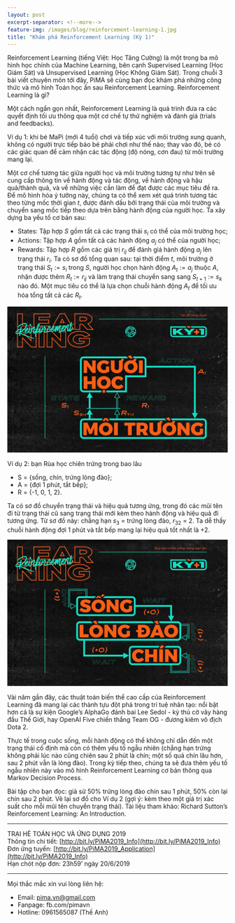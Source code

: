 ```yaml
---
layout: post
excerpt-separator: <!--more-->
feature-img: /images/blog/reinforcement-learning-1.jpg
title: "Khám phá Reinforcement Learning (Kỳ 1)"
---
```


Reinforcement Learning (tiếng Việt: Học Tăng Cường) là một trong ba mô hình học chính của Machine Learning, bên cạnh Supervised Learning (Học Giám Sát) và Unsupervised Learning (Học Không Giám Sát). Trong chuỗi 3 bài viết chuyên môn tới đây, PiMA sẽ cùng bạn đọc khám phá những công thức và mô hình Toán học ẩn sau Reinforcement Learning.
Reinforcement Learning là gì?

<!--more-->

Một cách ngắn gọn nhất, Reinforcement Learning là quá trình đưa ra các quyết định tối ưu thông qua một cơ chế tự thử nghiệm và đánh giá (trials and feedbacks).

Ví dụ 1: khi bé MaPi (mới 4 tuổi) chơi và tiếp xúc với môi trường xung quanh, không có người trực tiếp bảo bé phải chơi như thế nào; thay vào đó, bé có các giác quan để cảm nhận các tác động (độ nóng, cơn đau) từ môi trường mang lại. 

Một cơ chế tương tác giữa người học và môi trường tương tự như trên sẽ cung cấp thông tin về hành động và tác động, về hành động và hậu quả/thành quả, và về những việc cần làm để đạt được các mục tiêu đề ra. Để mô hình hóa ý tưởng này, chúng ta có thể xem xét quá trình tương tác theo từng mốc thời gian $t$, được đánh dấu bởi trạng thái của môi trường và chuyển sang mốc tiếp theo dựa trên bằng hành động của người học. Ta xây dựng ba yếu tố cơ bản sau:

- States: Tập hợp $S$ gồm tất cả các trạng thái $s_i$ có thể của môi trường học;
- Actions: Tập hợp $A$ gồm tất cả các hành động $a_j$ có thể của người học;
- Rewards: Tập hợp $R$ gồm các giá trị $r_{ij}$ để đánh giá hành động $a_j$ lên trạng thái $r_i$.
Ta có sơ đồ tổng quan sau: tại thời điểm $t$, môi trường ở trạng thái $S_t := s_i$ trong $S$, người học chọn hành động $A_t := a_j$ thuộc $A$, nhận được thêm $R_t := r_{ij}$ và làm trạng thái chuyển sang sang $S_{t+1} := s_k$ nào đó. Một mục tiêu có thể là lựa chọn chuỗi hành động $A_t$ để tối ưu hóa tổng tất cả các $R_t$.

<div class="post-image">
    <a href="/images/blog/reinforcement-learning-2.jpg" data-lightbox="rl1" data-title="">
        <img src="/images/blog/reinforcement-learning-2.jpg">
    </a>
    <p class="post-image-caption"></p>
</div>

Ví dụ 2: bạn Rùa học chiên trứng trong bao lâu

- S = {sống, chín, trứng lòng đào};
- A = {đợi 1 phút, tắt bếp};
- R = {-1, 0, 1, 2}.

Ta có sơ đồ chuyển trạng thái và hiệu quả tương ứng, trong đó các mũi tên đi từ trạng thái cũ sang trạng thái mới kèm theo hành động và hiệu quả đi tương ứng. Từ sơ đồ này: chẳng hạn $s_3$ = trứng lòng đào, $r_{32}$ = 2. Ta dễ thấy chuỗi hành động đợi 1 phút và tắt bếp mang lại hiệu quả tốt nhất là +2.

<div class="post-image">
    <a href="/images/blog/reinforcement-learning-3.jpg" data-lightbox="rl1" data-title="">
        <img src="/images/blog/reinforcement-learning-3.jpg">
    </a>
    <p class="post-image-caption"></p>
</div>

Vài năm gần đây, các thuật toán biến thể cao cấp của Reinforcement Learning đã mang lại các thành tựu đột phá trong trí tuệ nhân tạo: nổi bật hơn cả là sự kiện Google’s AlphaGo đánh bai Lee Sedol - kỳ thủ cờ vây hàng đầu Thế Giới, hay OpenAI Five chiến thắng Team OG - đương kiêm vô địch Dota 2.

Thực tế trong cuộc sống, mỗi hành động có thể không chỉ dẫn đến một trạng thái cố định mà còn có thêm yếu tố ngẫu nhiên (chẳng hạn trứng không phải lúc nào cũng chiên sau 2 phút là chín; một số quả chín lâu hơn, sau 2 phút vẫn là lòng đào). Trong kỳ tiếp theo, chúng ta sẽ đưa thêm yếu tố ngẫu nhiên này vào mô hình Reinforcement Learning cơ bản thông qua Markov Decision Process.

Bài tập cho bạn đọc: giả sử 50% trứng lòng đào chín sau 1 phút, 50% còn lại chín sau 2 phút. Vẽ lại sơ đồ cho Ví dụ 2 (gợi ý: kèm theo một giá trị xác suất cho mỗi mũi tên chuyển trạng thái).
Tài liệu tham khảo: Richard Sutton’s Reinforcement Learning: An Introduction.

<hr>

TRẠI HÈ TOÁN HỌC VÀ ỨNG DỤNG 2019<br>
Thông tin chi tiết: [http://bit.ly/PiMA2019_Info](http://bit.ly/PiMA2019_Info)<br>
Đơn ứng tuyển: [http://bit.ly/PiMA2019_Application](http://bit.ly/PiMA2019_Info)<br>
Hạn chót nộp đơn: 23h59’ ngày 20/6/2019

<hr>

Mọi thắc mắc xin vui lòng liên hệ:
- Email: pima.vn@gmail.com
- Fanpage: fb.com/pimavn
- Hotline: 0961565087 (Thế Anh)
